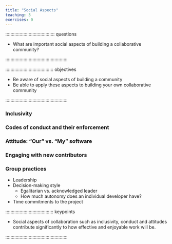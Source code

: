 ```yaml
---
title: "Social Aspects"
teaching: 3
exercises: 0
---
```


:::::::::::::::::::::::::::::::::::::: questions 

- What are important social aspects of building a collaborative community?

::::::::::::::::::::::::::::::::::::::::::::::::

::::::::::::::::::::::::::::::::::::: objectives

- Be aware of social aspects of building a community
- Be able to apply these aspects to building your own collaborative community

::::::::::::::::::::::::::::::::::::::::::::::::



### Inclusivity
### Codes of conduct and their enforcement
### Attitude: “Our” vs. “My” software
### Engaging with new contributors
### Group practices
- Leadership
- Decision-making style
  - Egalitarian vs. acknowledged leader
  - How much autonomy does an individual developer have?
- Time commitments to the project


::::::::::::::::::::::::::::::::::::: keypoints

- Social aspects of collaboration such as inclusivity, conduct and attitudes contribute significantly to how effective and enjoyable work will be.

::::::::::::::::::::::::::::::::::::::::::::::::